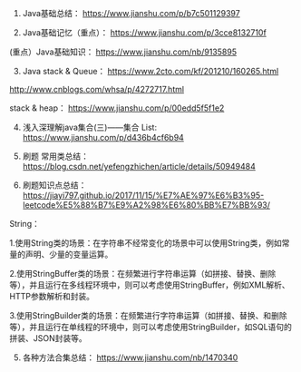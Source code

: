 1. Java基础总结： https://www.jianshu.com/p/b7c501129397

2. Java基础记忆（重点）： https://www.jianshu.com/p/3cce8132710f

(重点）Java基础知识： https://www.jianshu.com/nb/9135895

3. Java stack & Queue： https://www.2cto.com/kf/201210/160265.html

http://www.cnblogs.com/whsa/p/4272717.html

stack & heap： https://www.jianshu.com/p/00edd5f5f1e2

4. 浅入深理解java集合(三)——集合 List: https://www.jianshu.com/p/d436b4cf6b94

5. 刷题 常用类总结： https://blog.csdn.net/yefengzhichen/article/details/50949484

6. 刷题知识点总结： https://jiayi797.github.io/2017/11/15/%E7%AE%97%E6%B3%95-leetcode%E5%88%B7%E9%A2%98%E6%80%BB%E7%BB%93/




String：

1.使用String类的场景：在字符串不经常变化的场景中可以使用String类，例如常量的声明、少量的变量运算。 

2.使用StringBuffer类的场景：在频繁进行字符串运算（如拼接、替换、删除等），并且运行在多线程环境中，则可以考虑使用StringBuffer，例如XML解析、HTTP参数解析和封装。 

3.使用StringBuilder类的场景：在频繁进行字符串运算（如拼接、替换、和删除等），并且运行在单线程的环境中，则可以考虑使用StringBuilder，如SQL语句的拼装、JSON封装等。

5. 各种方法合集总结： https://www.jianshu.com/nb/1470340


